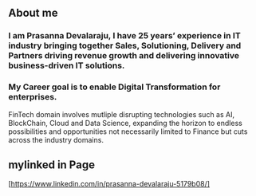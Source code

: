 
## About me
### I am Prasanna Devalaraju, I have 25 years’ experience in IT industry bringing together Sales, Solutioning, Delivery and Partners driving revenue growth and delivering innovative business-driven IT solutions. 

### My Career goal is to enable Digital Transformation for enterprises.

FinTech domain involves mutliple disrupting technologies such as AI, BlockChain, Cloud and Data Science, expanding the horizon to endless possibilities and opportunities not necessarily limited to Finance but cuts across the industry domains. 

## mylinked in Page
[https://www.linkedin.com/in/prasanna-devalaraju-5179b08/]

